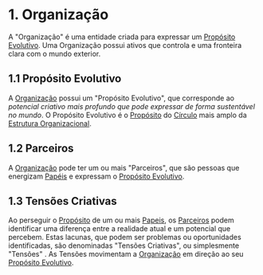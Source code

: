 # 1. <span id="organizacao">Organização</span>

A "Organização" é uma entidade criada para expressar um [Propósito Evolutivo](organizacao.md#proposito-evolutivo). Uma Organização possui ativos que controla e uma fronteira clara com o mundo exterior.

## 1.1 <span id="proposito-evolutivo">Propósito Evolutivo</span>

A [Organização](organizacao.md#organizacao) possui um "Propósito Evolutivo", que corresponde ao _potencial criativo mais profundo que pode expressar de forma sustentável no mundo_. O Propósito Evolutivo é o [Propósito](estrutura-organizacional.md#papeis) do [Círculo](estrutura-organizacional.md#circulos) mais amplo da [Estrutura Organizacional](estrutura-organizacional.md).

## 1.2 <span id="parceiros">Parceiros</span>

A [Organização](organizacao.md#organizacao) pode ter um ou mais "Parceiros", que são pessoas que energizam [Papéis](estrutura-organizacional.md#papeis) e expressam o [Propósito Evolutivo](organizacao.md#proposito-evolutivo).

## 1.3 <span id="tensoes">Tensões Criativas</span>

Ao perseguir o [Propósito](estrutura-organizacional.md#papeis) de um ou mais [Papeis](estrutura-organizacional.md#papeis), os [Parceiros](organizacao.md#parceiros) podem identificar uma diferença entre a realidade atual e um potencial que percebem. Estas lacunas, que podem ser problemas ou oportunidades identificadas, são denominadas "Tensões Criativas", ou simplesmente "Tensões" . As Tensões movimentam a [Organização](organizacao.md#organizacao) em direção ao seu [Propósito Evolutivo](organizacao.md#proposito-evolutivo).
